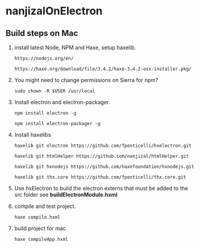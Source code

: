 # nanjizalOnElectron

## Build steps on Mac

1) install latest Node, NPM and Haxe, setup haxelib.

    `https://nodejs.org/en/`

    `https://haxe.org/download/file/3.4.2/haxe-3.4.2-osx-installer.pkg/`

2) You might need to change permissions on Sierra for npm?

    `sudo chown -R $USER /usr/local`

3) Install electron and electron-packager.

    `npm install electron -g`

    `npm install electron-packager -g`

4) Install haxelibs

    `haxelib git electron https://github.com/fponticelli/hxelectron.git`

    `haxelib git htmlHelper https://github.com/nanjizal/htmlHelper.git`

    `haxelib git hxnodejs https://github.com/haxefoundation/hxnodejs.git`

    `haxelib git thx.core https://github.com/fponticelli/thx.core.git`

5) Use hxElectron to build the electron externs that must be added to the src folder see **buildElectronModule.hxml**

6) compile and test project.

    `haxe compile.hxml`

7) build project for mac

   `haxe compileApp.hxml`
